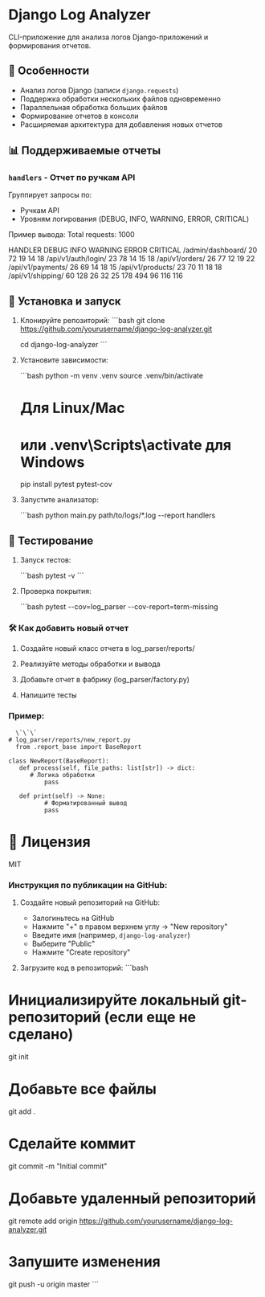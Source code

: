 # Django Log Analyzer

CLI-приложение для анализа логов Django-приложений и формирования отчетов.

## 📌 Особенности

- Анализ логов Django (записи `django.requests`)
- Поддержка обработки нескольких файлов одновременно
- Параллельная обработка больших файлов
- Формирование отчетов в консоли
- Расширяемая архитектура для добавления новых отчетов

## 📊 Поддерживаемые отчеты

### `handlers` - Отчет по ручкам API
Группирует запросы по:
- Ручкам API
- Уровням логирования (DEBUG, INFO, WARNING, ERROR, CRITICAL)

Пример вывода:
Total requests: 1000

HANDLER DEBUG INFO WARNING ERROR CRITICAL
/admin/dashboard/ 20 72 19 14 18
/api/v1/auth/login/ 23 78 14 15 18
/api/v1/orders/ 26 77 12 19 22
/api/v1/payments/ 26 69 14 18 15
/api/v1/products/ 23 70 11 18 18
/api/v1/shipping/ 60 128 26 32 25
178 494 96 116 116

## 🚀 Установка и запуск

1. Клонируйте репозиторий:
    \`\`\`bash
    git clone https://github.com/yourusername/django-log-analyzer.git

    cd django-log-analyzer
    \`\`\`
2. Установите зависимости:

   \`\`\`bash
   python -m venv .venv
   source .venv/bin/activate
   # Для Linux/Mac
   # или .venv\Scripts\activate для Windows
   pip install pytest pytest-cov
3. Запустите анализатор:

   \`\`\`bash
   python main.py path/to/logs/*.log --report handlers

## 🧪 Тестирование
1. Запуск тестов:

   \`\`\`bash
   pytest -v
   \`\`\`

2. Проверка покрытия:

   \`\`\`bash
   pytest --cov=log_parser --cov-report=term-missing
### 🛠 Как добавить новый отчет
1. Создайте новый класс отчета в log_parser/reports/

2. Реализуйте методы обработки и вывода

3. Добавьте отчет в фабрику (log_parser/factory.py)

4. Напишите тесты

### Пример:

      \`\`\`
    # log_parser/reports/new_report.py
      from .report_base import BaseReport

    class NewReport(BaseReport):
       def process(self, file_paths: list[str]) -> dict:
          # Логика обработки
              pass
        
       def print(self) -> None:
              # Форматированный вывод
              pass

# 📄 Лицензия
MIT


### Инструкция по публикации на GitHub:

1. Создайте новый репозиторий на GitHub:
   - Залогиньтесь на GitHub
   - Нажмите "+" в правом верхнем углу → "New repository"
   - Введите имя (например, `django-log-analyzer`)
   - Выберите "Public"
   - Нажмите "Create repository"

2. Загрузите код в репозиторий:
\`\`\`bash
# Инициализируйте локальный git-репозиторий (если еще не сделано)
git init

# Добавьте все файлы
git add .

# Сделайте коммит
git commit -m "Initial commit"

# Добавьте удаленный репозиторий
git remote add origin https://github.com/yourusername/django-log-analyzer.git

# Запушите изменения
git push -u origin master
\`\`\`
